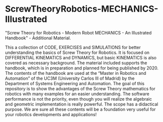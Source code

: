 # ScrewTheoryRobotics-MECHANICS-Illustrated
"Screw Theory for Robotics - Modern Robot MECHANICS - An Illustrated Handbook" - Additional Material.

This a collection of CODE, EXERCISES and SIMULATIONS for better understanding the basics of Screw Theory for Robotics. It is focused on DIFFERENTIAL KINEMATICS and DYNAMICS, but basic KINEMATICS is also covered as necessary background. The material included supports the handbook, which is in preparation and planned for being published by 2020. The contents of the handbook are used at the “Master in Robotics and Automation” of the UC3M (University Carlos III of Madrid) by the Department of Systems Engineering and Automation. The goal of this repository is to show the advantages of the Screw Theory mathematics for robotics with many examples for an easier understanding. The software performance is not the priority, even though you will realize the algebraic and geometric implementation is really powerful. The scope has a didactical purpose. We are sure all these contents will be a foundation very useful for your robotics developments and applications!
